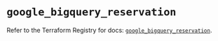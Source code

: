 # `google_bigquery_reservation`

Refer to the Terraform Registry for docs: [`google_bigquery_reservation`](https://registry.terraform.io/providers/hashicorp/google-beta/6.46.0/docs/resources/google_bigquery_reservation).
